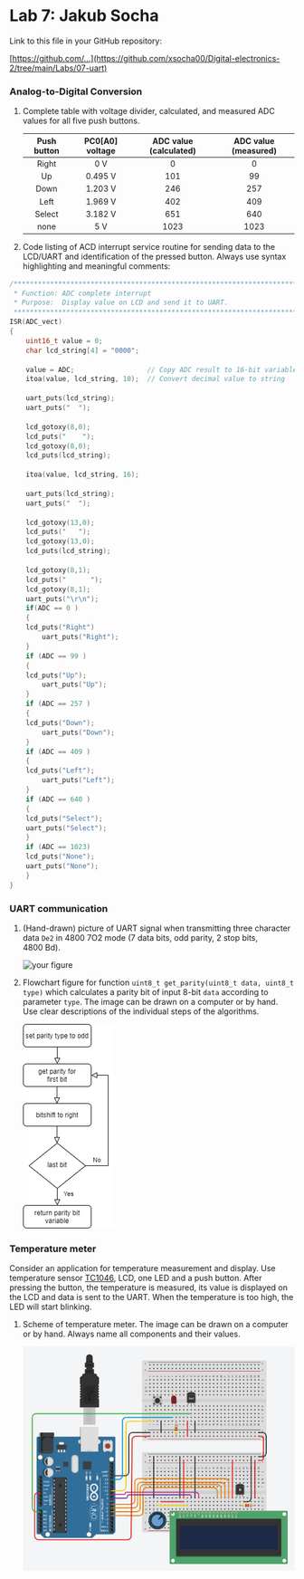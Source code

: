 # Lab 7: Jakub Socha

Link to this file in your GitHub repository:

[https://github.com/...](https://github.com/xsocha00/Digital-electronics-2/tree/main/Labs/07-uart)


### Analog-to-Digital Conversion

1. Complete table with voltage divider, calculated, and measured ADC values for all five push buttons.

   | **Push button** | **PC0[A0] voltage** | **ADC value (calculated)** | **ADC value (measured)** |
   | :-: | :-: | :-: | :-: |
   | Right  | 0&nbsp;V | 0 | 0 |
   | Up     | 0.495&nbsp;V | 101 | 99 |
   | Down   | 1.203&nbsp;V | 246 | 257 |
   | Left   | 1.969&nbsp;V | 402 | 409 |
   | Select | 3.182&nbsp;V | 651 | 640 |
   | none   | 5&nbsp;V | 1023 | 1023 |

2. Code listing of ACD interrupt service routine for sending data to the LCD/UART and identification of the pressed button. Always use syntax highlighting and meaningful comments:

```c
/**********************************************************************
 * Function: ADC complete interrupt
 * Purpose:  Display value on LCD and send it to UART.
 **********************************************************************/
ISR(ADC_vect)
{
    uint16_t value = 0;
    char lcd_string[4] = "0000";

    value = ADC;                  // Copy ADC result to 16-bit variable
    itoa(value, lcd_string, 10);  // Convert decimal value to string

    uart_puts(lcd_string);
    uart_puts("  ");

    lcd_gotoxy(8,0);
    lcd_puts("    ");
    lcd_gotoxy(8,0);
    lcd_puts(lcd_string);

    itoa(value, lcd_string, 16);

    uart_puts(lcd_string);
    uart_puts("  ");

    lcd_gotoxy(13,0);
    lcd_puts("   ");
    lcd_gotoxy(13,0);
    lcd_puts(lcd_string);

    lcd_gotoxy(8,1);
    lcd_puts("      ");
    lcd_gotoxy(8,1);
    uart_puts("\r\n");
    if(ADC == 0 )
    {
	lcd_puts("Right")
        uart_puts("Right");
    }
    if (ADC == 99 ) 
    {
	lcd_puts("Up");
        uart_puts("Up");
    }
    if (ADC == 257 )
    {
	lcd_puts("Down");
        uart_puts("Down");
    }
    if (ADC == 409 ) 
    {	
	lcd_puts("Left");
        uart_puts("Left");    
    }
    if (ADC == 640 ) 
    {	
	lcd_puts("Select");
	uart_puts("Select");   
    } 
    if (ADC == 1023)
	lcd_puts("None");    
	uart_puts("None");
    }
}
```


### UART communication

1. (Hand-drawn) picture of UART signal when transmitting three character data `De2` in 4800 7O2 mode (7 data bits, odd parity, 2 stop bits, 4800&nbsp;Bd).

   ![your figure](https://github.com/xsocha00/Digital-electronics-2/blob/main/Labs/07-uart/signals.png)

2. Flowchart figure for function `uint8_t get_parity(uint8_t data, uint8_t type)` which calculates a parity bit of input 8-bit `data` according to parameter `type`. The image can be drawn on a computer or by hand. Use clear descriptions of the individual steps of the algorithms.

   ![your figure](https://github.com/xsocha00/Digital-electronics-2/blob/main/Labs/07-uart/diagram.png)


### Temperature meter

Consider an application for temperature measurement and display. Use temperature sensor [TC1046](http://ww1.microchip.com/downloads/en/DeviceDoc/21496C.pdf), LCD, one LED and a push button. After pressing the button, the temperature is measured, its value is displayed on the LCD and data is sent to the UART. When the temperature is too high, the LED will start blinking.

1. Scheme of temperature meter. The image can be drawn on a computer or by hand. Always name all components and their values.

   ![your figure](https://github.com/xsocha00/Digital-electronics-2/blob/main/Labs/07-uart/thermometer.png)